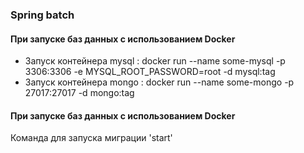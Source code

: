 ### Spring batch

#### При запуске баз данных с использованием Docker
* Запуск контейнера mysql : docker run --name some-mysql -p 3306:3306 -e MYSQL_ROOT_PASSWORD=root -d mysql:tag
* Запуск контейнера mongo : docker run --name some-mongo -p 27017:27017 -d mongo:tag

#### При запуске баз данных с использованием Docker
Команда для запуска миграции 'start'